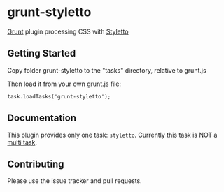 # grunt-styletto

[Grunt](https://github.com/cowboy/grunt) plugin processing CSS with [Styletto](https://github.com/iAdramelk/styletto)

## Getting Started
<!-- Install the module with: `npm install grunt-css` -->
Copy folder grunt-styletto to the "tasks" directory, relative to grunt.js

Then load it from your own grunt.js file:

	task.loadTasks('grunt-styletto');

## Documentation

This plugin provides only one task: `styletto`. Currently this task is NOT a [multi task][types_of_tasks].

[types_of_tasks]: https://github.com/cowboy/grunt/blob/master/docs/types_of_tasks.md

## Contributing
Please use the issue tracker and pull requests.

<!-- ## License
Copyright (c) 2012 
Licensed under the MIT license. -->
